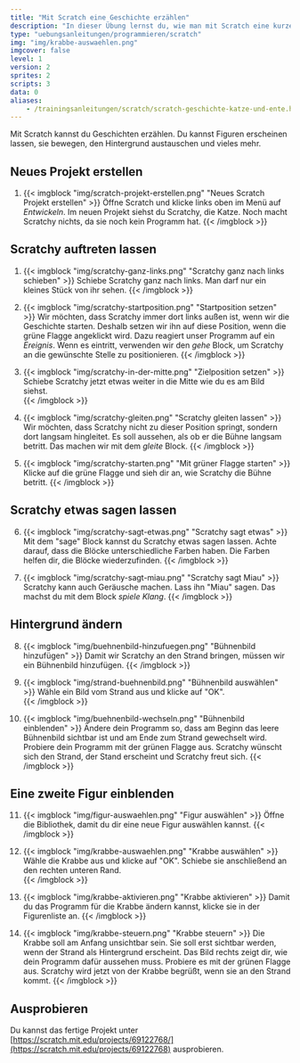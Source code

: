 ```yaml
---
title: "Mit Scratch eine Geschichte erzählen"
description: "In dieser Übung lernst du, wie man mit Scratch eine kurze Geschichte erzählen kann."
type: "uebungsanleitungen/programmieren/scratch"
img: "img/krabbe-auswaehlen.png"
imgcover: false
level: 1
version: 2
sprites: 2
scripts: 3
data: 0
aliases:
    - /trainingsanleitungen/scratch/scratch-geschichte-katze-und-ente.html
---
```


Mit Scratch kannst du Geschichten erzählen. Du kannst Figuren erscheinen lassen, sie bewegen, den Hintergrund austauschen und vieles mehr.

## Neues Projekt erstellen

1. {{< imgblock "img/scratch-projekt-erstellen.png" "Neues Scratch Projekt erstellen" >}}
Öffne Scratch und klicke links oben im Menü auf *Entwickeln*. Im neuen Projekt siehst du Scratchy, die Katze. Noch macht Scratchy nichts, da sie noch kein Programm hat.
{{< /imgblock >}}

## Scratchy auftreten lassen

1. {{< imgblock "img/scratchy-ganz-links.png" "Scratchy ganz nach links schieben" >}}
Schiebe Scratchy ganz nach links. Man darf nur ein kleines Stück von ihr sehen.
{{< /imgblock >}}

2. {{< imgblock "img/scratchy-startposition.png" "Startposition setzen" >}}
Wir möchten, dass Scratchy immer dort links außen ist, wenn wir die Geschichte starten. Deshalb setzen wir ihn auf diese Position, wenn die grüne Flagge angeklickt wird. Dazu reagiert unser Programm auf ein *Ereignis*. Wenn es eintritt, verwenden wir den *gehe* Block, um Scratchy an die gewünschte Stelle zu positionieren.
{{< /imgblock >}}

3. {{< imgblock "img/scratchy-in-der-mitte.png" "Zielposition setzen" >}}
Schiebe Scratchy jetzt etwas weiter in die Mitte wie du es am Bild siehst.<br/>
{{< /imgblock >}}

4. {{< imgblock "img/scratchy-gleiten.png" "Scratchy gleiten lassen" >}}
Wir möchten, dass Scratchy nicht zu dieser Position springt, sondern dort langsam hingleitet. Es soll aussehen, als ob er die Bühne langsam betritt. Das machen wir mit dem *gleite* Block.
{{< /imgblock >}}

5. {{< imgblock "img/scratchy-starten.png" "Mit grüner Flagge starten" >}}
Klicke auf die grüne Flagge und sieh dir an, wie Scratchy die Bühne betritt.
{{< /imgblock >}}

## Scratchy etwas sagen lassen

6. {{< imgblock "img/scratchy-sagt-etwas.png" "Scratchy sagt etwas" >}}
Mit dem "sage" Block kannst du Scratchy etwas sagen lassen. Achte darauf, dass die Blöcke unterschiedliche Farben haben. Die Farben helfen dir, die Blöcke wiederzufinden.
{{< /imgblock >}}

7. {{< imgblock "img/scratchy-sagt-miau.png" "Scratchy sagt Miau" >}}
Scratchy kann auch Geräusche machen. Lass ihn "Miau" sagen. Das machst du mit dem Block *spiele Klang*.
{{< /imgblock >}}

## Hintergrund ändern

8. {{< imgblock "img/buehnenbild-hinzufuegen.png" "Bühnenbild hinzufügen" >}}
Damit wir Scratchy an den Strand bringen, müssen wir ein Bühnenbild hinzufügen.
{{< /imgblock >}}

9. {{< imgblock "img/strand-buehnenbild.png" "Bühnenbild auswählen" >}}
Wähle ein Bild vom Strand aus und klicke auf "OK".<br/>
{{< /imgblock >}}

10. {{< imgblock "img/buehnenbild-wechseln.png" "Bühnenbild einblenden" >}}
Ändere dein Programm so, dass am Beginn das leere Bühnenbild sichtbar ist und am Ende zum Strand gewechselt wird. Probiere dein Programm mit der grünen Flagge aus. Scratchy wünscht sich den Strand, der Stand erscheint und Scratchy freut sich.
{{< /imgblock >}}

## Eine zweite Figur einblenden

11. {{< imgblock "img/figur-auswaehlen.png" "Figur auswählen" >}}
Öffne die Bibliothek, damit du dir eine neue Figur auswählen kannst.
{{< /imgblock >}}

12. {{< imgblock "img/krabbe-auswaehlen.png" "Krabbe auswählen" >}}
Wähle die Krabbe aus und klicke auf "OK". Schiebe sie anschließend an den rechten unteren Rand.<br/>
{{< /imgblock >}}

13. {{< imgblock "img/krabbe-aktivieren.png" "Krabbe aktivieren" >}}
Damit du das Programm für die Krabbe ändern kannst, klicke sie in der Figurenliste an.
{{< /imgblock >}}

14. {{< imgblock "img/krabbe-steuern.png" "Krabbe steuern" >}}
Die Krabbe soll am Anfang unsichtbar sein. Sie soll erst sichtbar werden, wenn der Strand als Hintergrund erscheint. Das Bild rechts zeigt dir, wie dein Programm dafür aussehen muss. Probiere es mit der grünen Flagge aus. Scratchy wird jetzt von der Krabbe begrüßt, wenn sie an den Strand kommt.
{{< /imgblock >}}

## Ausprobieren

Du kannst das fertige Projekt unter [https://scratch.mit.edu/projects/69122768/](https://scratch.mit.edu/projects/69122768) ausprobieren.